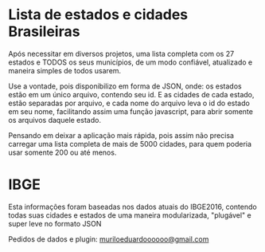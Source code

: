 # Lista de estados e cidades Brasileiras
Após necessitar em diversos projetos, uma lista completa com os 27 estados e TODOS os seus municípios, de um modo confiável, atualizado e maneira simples de todos usarem.

Use a vontade, pois disponibilizo em forma de JSON, onde: os estados estão em um único arquivo, contendo seu id. E as cidades de cada estado, estão separadas por arquivo, e cada nome do arquivo leva o id do estado em seu nome, facilitando assim
uma função javascript, para abrir somente os arquivos daquele estado.

Pensando em deixar a aplicação mais rápida, pois assim não precisa carregar uma lista completa de mais de 5000 cidades, para quem poderia usar somente 200 ou até menos.

# IBGE
Esta informações foram baseadas nos dados atuais do IBGE2016, contendo todas suas cidades e estados de uma maneira modularizada, "plugável" e super leve no formato JSON

Pedidos de dados e plugin: muriloeduardoooooo@gmail.com

